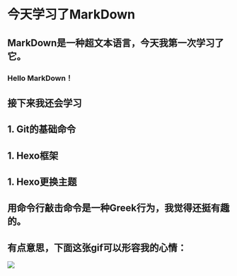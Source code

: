 # 今天学习了MarkDown
## MarkDown是一种超文本语言，今天我第一次学习了它。
### Hello MarkDown！
## 接下来我还会学习
## 1. Git的基础命令
## 1. Hexo框架
## 1. Hexo更换主题
## 用命令行敲击命令是一种Greek行为，我觉得还挺有趣的。
## 有点意思，下面这张gif可以形容我的心情：
![](https://qgt-style.oss-cn-hangzhou.aliyuncs.com/newcoursep4/g1/g1-2-2/tenor.gif)

